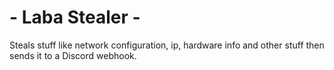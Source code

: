 # - Laba Stealer -
Steals stuff like network configuration, ip, hardware info and other stuff then sends it to a Discord webhook.
